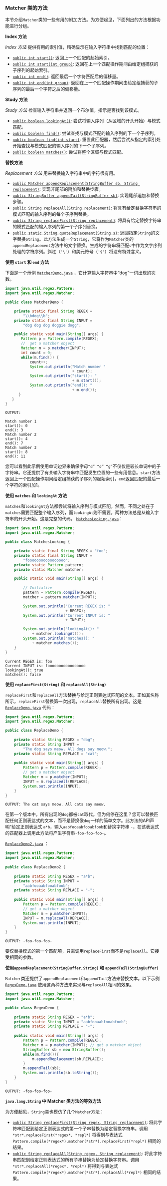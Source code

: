 ### Matcher 类的方法

本节介绍`Matcher`类的一些有用的附加方法。为方便起见，下面列出的方法根据功能进行分组。

**Index 方法**

*Index 方法* 提供有用的索引值，精确显示在输入字符串中找到匹配的位置：

- [`public int start()`](https://docs.oracle.com/javase/8/docs/api/java/util/regex/Matcher.html#start--): 返回上一个匹配的起始索引。
- [`public int start(int group)`](https://docs.oracle.com/javase/8/docs/api/java/util/regex/Matcher.html#start-int-): 返回在上一个匹配操作期间由给定组捕获的子序列的起始索引。
- [`public int end()`](https://docs.oracle.com/javase/8/docs/api/java/util/regex/Matcher.html#end--): 返回最后一个字符匹配后的偏移量。
- [`public int end(int group)`](https://docs.oracle.com/javase/8/docs/api/java/util/regex/Matcher.html#end-int-): 返回在上一个匹配操作期间由给定组捕获的子序列的最后一个字符之后的偏移量。

**Study 方法**

*Study 方法* 检查输入字符串并返回一个布尔值，指示是否找到该模式。

- [`public boolean lookingAt()`](https://docs.oracle.com/javase/8/docs/api/java/util/regex/Matcher.html#lookingAt--): 尝试将输入序列（从区域的开头开始）与模式匹配。
- [`public boolean find()`](https://docs.oracle.com/javase/8/docs/api/java/util/regex/Matcher.html#find--): 尝试查找与模式匹配的输入序列的下一个子序列。
- [`public boolean find(int start)`](https://docs.oracle.com/javase/8/docs/api/java/util/regex/Matcher.html#find-int-): 重置此匹配器，然后尝试从指定的索引处开始查找与模式匹配的输入序列的下一个子序列。
- [`public boolean matches()`](https://docs.oracle.com/javase/8/docs/api/java/util/regex/Matcher.html#matches--): 尝试将整个区域与模式匹配。

**替换方法**

*Replacement 方法* 用来替换输入字符串中的字符很有用。

- [`public Matcher appendReplacement(StringBuffer sb, String replacement)`](https://docs.oracle.com/javase/8/docs/api/java/util/regex/Matcher.html#appendReplacement-java.lang.StringBuffer-java.lang.String-): 实现非尾部的附加和替换步骤。
- [`public StringBuffer appendTail(StringBuffer sb)`](https://docs.oracle.com/javase/8/docs/api/java/util/regex/Matcher.html#appendTail-java.lang.StringBuffer-): 实现尾部追加和替换步骤。
- [`public String replaceAll(String replacement)`](https://docs.oracle.com/javase/8/docs/api/java/util/regex/Matcher.html#replaceAll-java.lang.String-): 将具有给定替换字符串的模式匹配的输入序列的每个子序列替换。
- [`public String replaceFirst(String replacement)`](https://docs.oracle.com/javase/8/docs/api/java/util/regex/Matcher.html#replaceFirst-java.lang.String-): 将具有给定替换字符串的模式匹配的输入序列的第一个子序列替换。
- [`public static String quoteReplacement(String s)`](https://docs.oracle.com/javase/8/docs/api/java/util/regex/Matcher.html#quoteReplacement-java.lang.String-): 返回指定`String`的文字替换`String`。此方法生成一个`String`，它将作为`Matcher`类的`appendReplacement`方法中的文字替换。生成的字符串将匹配`s`中作为文字序列处理的字符序列。斜杠（`'\'`）和美元符号（`'$'`）将没有特殊含义。

**使用 `start` 和 `end` 方法**

下面是一个示例 [`MatcherDemo.java`](https://docs.oracle.com/javase/tutorial/essential/regex/examples/MatcherDemo.java) ，它计算输入字符串中“dog”一词出现的次数。

```java
import java.util.regex.Pattern;
import java.util.regex.Matcher;

public class MatcherDemo {

    private static final String REGEX =
        "\\bdog\\b";
    private static final String INPUT =
        "dog dog dog doggie dogg";

    public static void main(String[] args) {
       Pattern p = Pattern.compile(REGEX);
       //  get a matcher object
       Matcher m = p.matcher(INPUT);
       int count = 0;
       while(m.find()) {
           count++;
           System.out.println("Match number "
                              + count);
           System.out.println("start(): "
                              + m.start());
           System.out.println("end(): "
                              + m.end());
      }
   }
}
```

```
OUTPUT:

Match number 1
start(): 0
end(): 3
Match number 2
start(): 4
end(): 7
Match number 3
start(): 8
end(): 11
```

您可以看到此示例使用单词边界来确保字母`“d” “o” “g”`不仅仅是较长单词中的子字符串。它还提供了有关输入字符串中匹配发生位置的一些有用信息。`start`方法返回上一个匹配操作期间给定组捕获的子序列的起始索引，`end`返回匹配的最后一个字符的索引加1。

**使用 `matches` 和 `lookingAt` 方法**

`matches`和`lookingAt`方法都尝试将输入序列与模式匹配。然而，不同之处在于`matches`需要匹配整个输入序列，而`lookingAt`则不需要。两种方法总是从输入字符串的开头开始。这是完整的代码， [`MatchesLooking.java`](https://docs.oracle.com/javase/tutorial/essential/regex/examples/MatchesLooking.java)：

```java
import java.util.regex.Pattern;
import java.util.regex.Matcher;

public class MatchesLooking {

    private static final String REGEX = "foo";
    private static final String INPUT =
        "fooooooooooooooooo";
    private static Pattern pattern;
    private static Matcher matcher;

    public static void main(String[] args) {
   
        // Initialize
        pattern = Pattern.compile(REGEX);
        matcher = pattern.matcher(INPUT);

        System.out.println("Current REGEX is: "
                           + REGEX);
        System.out.println("Current INPUT is: "
                           + INPUT);

        System.out.println("lookingAt(): "
            + matcher.lookingAt());
        System.out.println("matches(): "
            + matcher.matches());
    }
}
```

```
Current REGEX is: foo
Current INPUT is: fooooooooooooooooo
lookingAt(): true
matches(): false
```

**使用 `replaceFirst(String)` 和 `replaceAll(String)`**

`replaceFirst`和`replaceAll`方法替换与给定正则表达式匹配的文本。正如其名称所示，`replaceFirst`替换第一次出现，`replaceAll`替换所有出现。这是 [`ReplaceDemo.java`](https://docs.oracle.com/javase/tutorial/essential/regex/examples/ReplaceDemo.java) 代码：

```java
import java.util.regex.Pattern; 
import java.util.regex.Matcher;

public class ReplaceDemo {
 
    private static String REGEX = "dog";
    private static String INPUT =
        "The dog says meow. All dogs say meow.";
    private static String REPLACE = "cat";
 
    public static void main(String[] args) {
        Pattern p = Pattern.compile(REGEX);
        // get a matcher object
        Matcher m = p.matcher(INPUT);
        INPUT = m.replaceAll(REPLACE);
        System.out.println(INPUT);
    }
}
```

```
OUTPUT: The cat says meow. All cats say meow.
```

在第一个版本中，所有出现的`dog`都被`cat`取代。但为何停在这里？您可以替换匹配任何正则表达式的文本，而不是替换像`dog`一样的简单文字。此方法的API声明“给定正则表达式 `a*b`，输入`aabfooaabfooabfoob`和替换字符串 `-`，在该表达式的匹配器上调用此方法将产生字符串`-foo-foo-foo-`。

[`ReplaceDemo2.java`](https://docs.oracle.com/javase/tutorial/essential/regex/examples/ReplaceDemo2.java) ：

```java
import java.util.regex.Pattern;
import java.util.regex.Matcher;
 
public class ReplaceDemo2 {
 
    private static String REGEX = "a*b";
    private static String INPUT =
        "aabfooaabfooabfoob";
    private static String REPLACE = "-";
 
    public static void main(String[] args) {
        Pattern p = Pattern.compile(REGEX);
        // get a matcher object
        Matcher m = p.matcher(INPUT);
        INPUT = m.replaceAll(REPLACE);
        System.out.println(INPUT);
    }
}
```

```
OUTPUT: -foo-foo-foo-
```

要仅替换模式的第一个匹配项，只需调用`replaceFirst`而不是`replaceAll`。它接受相同的参数。

**使用`appendReplacement(StringBuffer,String)` 和 `appendTail(StringBuffer)`**

`Matcher`类还提供了`appendReplacement`和`appendTail`方法来替换文本。以下示例 [`RegexDemo.java`](https://docs.oracle.com/javase/tutorial/essential/regex/examples/RegexDemo.java) 使用这两种方法来实现与`replaceAll`相同的效果。

```java
import java.util.regex.Pattern;
import java.util.regex.Matcher;

public class RegexDemo {
 
    private static String REGEX = "a*b";
    private static String INPUT = "aabfooaabfooabfoob";
    private static String REPLACE = "-";
 
    public static void main(String[] args) {
        Pattern p = Pattern.compile(REGEX);
        Matcher m = p.matcher(INPUT); // get a matcher object
        StringBuffer sb = new StringBuffer();
        while(m.find()){
            m.appendReplacement(sb,REPLACE);
        }
        m.appendTail(sb);
        System.out.println(sb.toString());
    }
}
```

```
OUTPUT: -foo-foo-foo- 
```

**`java.lang.String` 中 Matcher 类方法的等效方法**

为方便起见，`String`类也模仿了几个`Matcher`方法：

- [`public String replaceFirst(String regex, String replacement)`](https://docs.oracle.com/javase/8/docs/api/java/lang/String.html#replaceFirst-java.lang.String-java.lang.String-): 将此字符串匹配到给定正则表达式的第一个子串替换为给定替换字符串。调用 `*str*.replaceFirst(*regex*, *repl*)` 将得到与表达式`Pattern.compile(*regex*).matcher(*str*).replaceFirst(*repl*)` 相同的结果。
- [`public String replaceAll(String regex, String replacement)`](https://docs.oracle.com/javase/8/docs/api/java/lang/String.html#replaceAll-java.lang.String-java.lang.String-): 将此字符串匹配到给定正则表达式的所有子串替换为给定替换字符串。调用 `*str*.replaceAll(*regex*, *repl*)` 将得到与表达式 `Pattern.compile(*regex*).matcher(*str*).replaceAll(*repl*)` 相同的结果。

